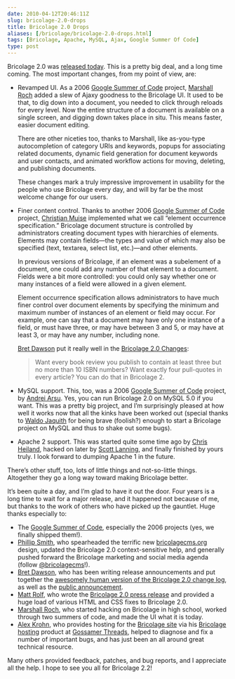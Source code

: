 ```yaml
--- 
date: 2010-04-12T20:46:11Z
slug: bricolage-2.0-drops
title: Bricolage 2.0 Drops
aliases: [/bricolage/bricolage-2.0-drops.html]
tags: [Bricolage, Apache, MySQL, Ajax, Google Summer Of Code]
type: post
---
```


Bricolage 2.0 was [released today]. This is a pretty big deal, and a long time
coming. The most important changes, from my point of view, are:

-   Revamped UI. As a 2006 [Google Summer of Code] project, [Marshall Roch]
    added a slew of Ajaxy goodness to the Bricolage UI. It used to be that, to
    dig down into a document, you needed to click through reloads for every
    level. Now the entire structure of a document is available on a single
    screen, and digging down takes place in situ. This means faster, easier
    document editing.

    There are other niceties too, thanks to Marshall, like as-you-type
    autocompletion of category URIs and keywords, popups for associating related
    documents, dynamic field generation for document keywords and user contacts,
    and animated workflow actions for moving, deleting, and publishing
    documents.

    These changes mark a truly impressive improvement in usability for the
    people who use Bricolage every day, and will by far be the most welcome
    change for our users.

-   Finer content control. Thanks to another 2006 [Google Summer of Code]
    project, [Christian Muise] implemented what we call “element occurrence
    specification.” Bricolage document structure is controlled by administrators
    creating document types with hierarchies of elements. Elements may contain
    fields—the types and value of which may also be specified (text, textarea,
    select list, etc.)—and other elements.

    In previous versions of Bricolage, if an element was a subelement of a
    document, one could add any number of that element to a document. Fields
    were a bit more controlled: you could only say whether one or many instances
    of a field were allowed in a given element.

    Element occurrence specification allows administrators to have much finer
    control over document elements by specifying the minimum and maximum number
    of instances of an element or field may occur. For example, one can say that
    a document may have only one instance of a field, or must have three, or may
    have between 3 and 5, or may have at least 3, or may have any number,
    including none.

    [Bret Dawson] put it really well in the [Bricolage 2.0 Changes][]:

    > Want every book review you publish to contain at least three but no more
    > than 10 ISBN numbers? Want exactly four pull-quotes in every article? You
    > can do that in Bricolage 2.

-   MySQL support. This, too, was a 2006 [Google Summer of Code] project, by
    [Andrei Arsu]. Yes, you can run Bricolage 2.0 on MySQL 5.0 if you want. This
    was a pretty big project, and I’m surprisingly pleased at how well it works
    now that all the kinks have been worked out (special thanks to [Waldo
    Jaquith] for being brave (foolish?) enough to start a Bricolage project on
    MySQL and thus to shake out some bugs).

-   Apache 2 support. This was started quite some time ago by [Chris Heiland],
    hacked on later by [Scott Lanning], and finally finished by yours truly. I
    look forward to dumping Apache 1 in the future.

There’s other stuff, too, lots of little things and not-so-little things.
Altogether they go a long way toward making Bricolage better.

It’s been quite a day, and I’m glad to have it out the door. Four years is a
long time to wait for a major release, and it happened not because of me, but
thanks to the work of others who have picked up the gauntlet. Huge thanks
especially to:

-   The [Google Summer of Code], especially the 2006 projects (yes, we finally
    shipped them!).
-   [Phillip Smith], who spearheaded the terrific new [bricolagecms.org] design,
    updated the Bricolage 2.0 context-sensitive help, and generally pushed
    forward the Bricolage marketing and social media agenda (follow
    [@bricolagecms]!).
-   [Bret Dawson], who has been writing release announcements and put together
    the [awesomely human version of the Bricolage 2.0 change log][Bricolage 2.0
    Changes], as well as the [public announcement][released today].
-   [Matt Rolf], who wrote the [Bricolage 2.0 press release] and provided a huge
    load of various HTML and CSS fixes to Bricolage 2.0.
-   [Marshall Roch], who started hacking on Bricolage in high school, worked
    through two summers of code, and made the UI what it is today.
-   [Alex Krohn], who provides hosting for the [Bricolage
    site][bricolagecms.org] via his [Bricolage hosting] product at [Gossamer
    Threads], helped to diagnose and fix a number of important bugs, and has
    just been an all around great technical resource.

Many others provided feedback, patches, and bug reports, and I appreciate all
the help. I hope to see you all for Bricolage 2.2!

  [released today]: http://bricolagecms.org/news/announce/2010/04/12/bricolage-2.0.0/
  [Google Summer of Code]: https://summerofcode.withgoogle.com
  [Marshall Roch]: http://mroch.com/
  [Christian Muise]: http://www.haz.ca/
  [Bret Dawson]: http://pectopah.com/
  [Bricolage 2.0 Changes]: http://bricolagecms.org/news/announce/changes/bricolage-2.0.0/
  [Andrei Arsu]: http://www.facebook.com/people/Arsu-Andrei/1758289731
  [Waldo Jaquith]: http://waldo.jaquith.org/
  [Chris Heiland]: http://cuwebd.ning.com/profile/ChrisHeiland
  [Scott Lanning]: http://use.perl.org/~slanning/
  [Phillip Smith]: http://www.phillipadsmith.com/
  [bricolagecms.org]: http://bricolagecms.org/
  [@bricolagecms]: https://twitter.com/bricolagecms
  [Matt Rolf]: http://mattrolf.com/
  [Bricolage 2.0 press release]: http://bricolagecms.org/news/pr/2010/04/12/2.0-presskit/
  [Alex Krohn]: http://ca.linkedin.com/in/gossamer
  [Bricolage hosting]: http://www.gossamer-threads.com/hosting/bricolage.html
  [Gossamer Threads]: http://www.gossamer-threads.com/

